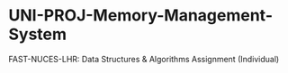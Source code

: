 # UNI-PROJ-Memory-Management-System
FAST-NUCES-LHR: Data Structures &amp; Algorithms Assignment (Individual)
